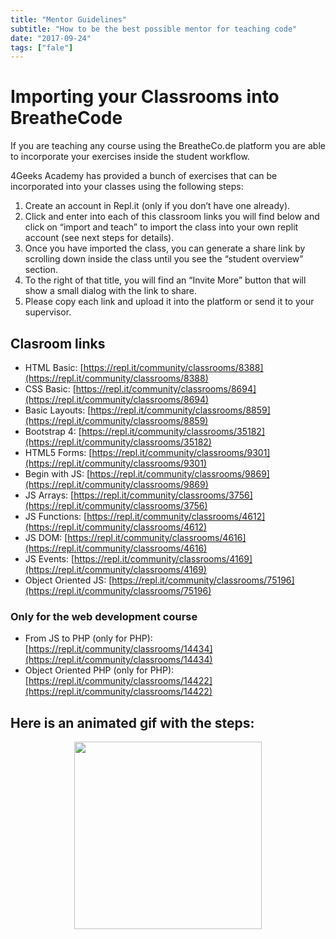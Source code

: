 ```yaml
---
title: "Mentor Guidelines"
subtitle: "How to be the best possible mentor for teaching code"
date: "2017-09-24"
tags: ["fale"]
---
```

# Importing your Classrooms into BreatheCode

If you are teaching any course using the BreatheCo.de platform you are able to incorporate your exercises inside the student workflow.

4Geeks Academy has provided a bunch of exercises that can be incorporated into your classes using the following steps:

1. Create an account in Repl.it (only if you don’t have one already).
2. Click and enter into each of this classroom links you will find below and click on “import and teach” to import the class into your own replit account (see next steps for details).
3. Once you have imported the class, you can generate a share link by scrolling down inside the class until you see the “student overview” section.
4. To the right of that title, you will find an “Invite More” button that will show a small dialog with the link to share.
5. Please copy each link and upload it into the platform or send it to your supervisor.

## Clasroom links

- HTML Basic: [https://repl.it/community/classrooms/8388](https://repl.it/community/classrooms/8388)  
- CSS Basic: [https://repl.it/community/classrooms/8694](https://repl.it/community/classrooms/8694)  
- Basic Layouts: [https://repl.it/community/classrooms/8859](https://repl.it/community/classrooms/8859)  
- Bootstrap 4:	[https://repl.it/community/classrooms/35182](https://repl.it/community/classrooms/35182)  
- HTML5 Forms:	[https://repl.it/community/classrooms/9301](https://repl.it/community/classrooms/9301)  
- Begin with JS:	[https://repl.it/community/classrooms/9869](https://repl.it/community/classrooms/9869)  
- JS Arrays: [https://repl.it/community/classrooms/3756](https://repl.it/community/classrooms/3756)  
- JS Functions: [https://repl.it/community/classrooms/4612](https://repl.it/community/classrooms/4612)  
- JS DOM: [https://repl.it/community/classrooms/4616](https://repl.it/community/classrooms/4616)  
- JS Events:	[https://repl.it/community/classrooms/4169](https://repl.it/community/classrooms/4169)  
- Object Oriented JS:	[https://repl.it/community/classrooms/75196](https://repl.it/community/classrooms/75196)  

### Only for the web development course

- From JS to PHP (only for PHP):	[https://repl.it/community/classrooms/14434](https://repl.it/community/classrooms/14434)  
- Object Oriented PHP (only for PHP):	[https://repl.it/community/classrooms/14422](https://repl.it/community/classrooms/14422)  

## Here is an animated gif with the steps:

<p align="center">
   <img src="https://ucarecdn.com/57b7e105-14ae-45c8-b7fa-de39d328c618/" height="300px" />
</p>
